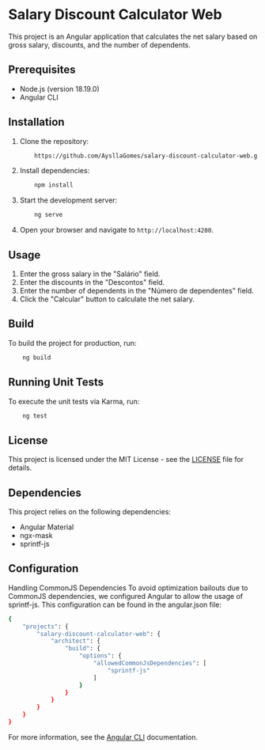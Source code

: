 # Salary Discount Calculator Web

This project is an Angular application that calculates the net salary based on gross salary, discounts, and the number of dependents.

## Prerequisites

- Node.js (version 18.19.0)
- Angular CLI

## Installation

1. Clone the repository:

    ```bash
        https://github.com/AysllaGomes/salary-discount-calculator-web.git
    ```

2. Install dependencies:

    ```bash
        npm install
    ```

3. Start the development server:

    ```bash
        ng serve
    ```

4. Open your browser and navigate to `http://localhost:4200`.

## Usage

1. Enter the gross salary in the "Salário" field.
2. Enter the discounts in the "Descontos" field.
3. Enter the number of dependents in the "Número de dependentes" field.
4. Click the "Calcular" button to calculate the net salary.

## Build

To build the project for production, run:

```bash
    ng build
```

## Running Unit Tests
To execute the unit tests via Karma, run:

```bash
    ng test
```

## License
This project is licensed under the MIT License - see the [LICENSE](LICENSE) file for details.

## Dependencies
This project relies on the following dependencies:

- Angular Material
- ngx-mask
- sprintf-js

## Configuration
Handling CommonJS Dependencies
To avoid optimization bailouts due to CommonJS dependencies, we configured Angular to allow the usage of sprintf-js. This configuration can be found in the angular.json file:

```bash
{
    "projects": {
        "salary-discount-calculator-web": {
            "architect": {
                "build": {
                    "options": {
                        "allowedCommonJsDependencies": [
                            "sprintf-js"
                        ]
                    }
                }
            }
        }
    }
}
```
For more information, see the [Angular CLI](https://angular.dev/tools/cli/build#configuring-commonjs-dependencies) documentation.
